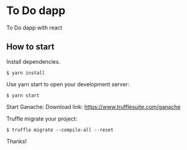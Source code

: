 # To Do dapp

To Do dapp with react


## How to start
Install dependencies.

`$ yarn install`

Use yarn start to open your development server:

`$ yarn start`



Start Ganache:
Download link: https://www.trufflesuite.com/ganache

Truffle migrate your project:

`$ truffle migrate --compile-all --reset`

Thanks!
